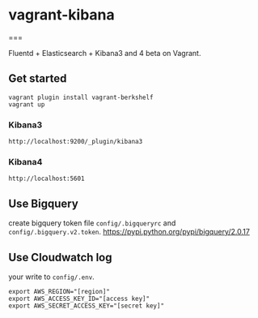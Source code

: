 # vagrant-kibana

===

Fluentd + Elasticsearch + Kibana3 and 4 beta on Vagrant.

## Get started

```
vagrant plugin install vagrant-berkshelf
vagrant up
```

### Kibana3

    http://localhost:9200/_plugin/kibana3

### Kibana4

    http://localhost:5601

## Use Bigquery

create bigquery token file ```config/.bigqueryrc``` and ```config/.bigquery.v2.token```.
https://pypi.python.org/pypi/bigquery/2.0.17


## Use Cloudwatch log

your write to ```config/.env```.

```
export AWS_REGION="[region]"
export AWS_ACCESS_KEY_ID="[access key]"
export AWS_SECRET_ACCESS_KEY="[secret key]"
```
